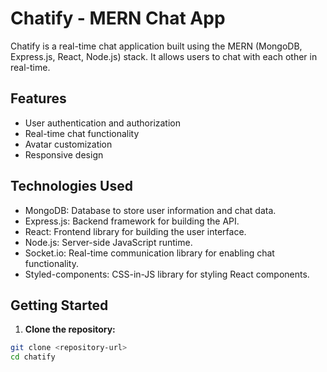 # Chatify - MERN Chat App

Chatify is a real-time chat application built using the MERN (MongoDB, Express.js, React, Node.js) stack. It allows users to chat with each other in real-time.

## Features

- User authentication and authorization
- Real-time chat functionality
- Avatar customization
- Responsive design

## Technologies Used

- MongoDB: Database to store user information and chat data.
- Express.js: Backend framework for building the API.
- React: Frontend library for building the user interface.
- Node.js: Server-side JavaScript runtime.
- Socket.io: Real-time communication library for enabling chat functionality.
- Styled-components: CSS-in-JS library for styling React components.

## Getting Started

1. **Clone the repository:**

```bash
git clone <repository-url>
cd chatify
